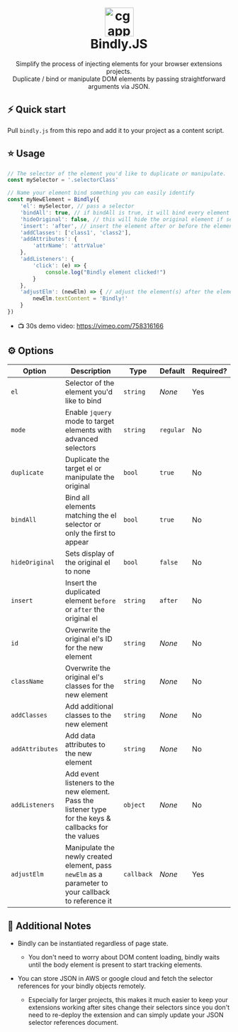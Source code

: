 <h1 align="center">
  <img alt="cgapp logo" src="https://i.ibb.co/drmDMXt/bindlyJS.png" width="65px"/><br/>
  Bindly.JS
</h1>
<p align="center">Simplify the process of injecting elements for your browser extensions projects.</br>Duplicate / bind or manipulate DOM elements by passing straightforward arguments via JSON.</p>

## ⚡️ Quick start

Pull `bindly.js` from this repo and add it to your project as a content script.

## ⭐️ Usage

```javascript
// The selector of the element you'd like to duplicate or manipulate.
const mySelector = '.selectorClass'

// Name your element bind something you can easily identify
const myNewElement = Bindly({
    'el': mySelector, // pass a selector
    'bindAll': true, // if bindAll is true, it will bind every element with the 'el' selector.
    'hideOriginal': false, // this will hide the original element if set to true.
    'insert': 'after', // insert the element after or before the element we're binding to.
    'addClasses': ['class1', 'class2'],
    'addAttributes': {
        'attrName': 'attrValue'
    },
    'addListeners': {
        'click': (e) => {
            console.log("Bindly element clicked!")
        }
    },
    'adjustElm': (newElm) => { // adjust the element(s) after the element(s) become present.
        newElm.textContent = 'Bindly!'
    }
})
```

- 📺 30s demo video: https://vimeo.com/758316166

## ⚙️ Options

| Option           | Description                                                                | Type     | Default        | Required?  |
|------------------|----------------------------------------------------------------------------|----------|----------------|------------|
| `el`             | Selector of the element you'd like to bind                                 | `string` | _None_         | Yes        |
| `mode`           | Enable `jquery` mode to target elements with advanced selectors            | `string` | `regular`      | No         |
| `duplicate`      | Duplicate the target el or manipulate the original                         | `bool`   | `true`         | No         |
| `bindAll`        | Bind all elements matching the el selector or only the first to appear     | `bool`   | `true`         | No         |
| `hideOriginal`   | Sets display of the original el to none                                    | `bool`   | `false`        | No         |
| `insert`         | Insert the duplicated element `before` or `after` the original el          | `string` | `after`        | No         |
| `id`             | Overwrite the original el's ID for the new element                         | `string` | _None_         | No         |
| `className`      | Overwrite the original el's classes for the new element                    | `string` | _None_         | No         |
| `addClasses`     | Add additional classes to the new element                                  | `string` | _None_         | No         |
| `addAttributes`  | Add data attributes to the new element                                     | `string` | _None_         | No         |
| `addListeners`   | Add event listeners to the new element. Pass the listener type for the keys & callbacks for the values | `object`   | _None_ | No          |
| `adjustElm`      | Manipulate the newly created element, pass `newElm` as a parameter to your callback to reference it    | `callback` | _None_ | Yes         |

## 📖 Additional Notes

- Bindly can be instantiated regardless of page state.
    - You don't need to worry about DOM content loading, bindly waits until the body element is present to start tracking elements.

- You can store JSON in AWS or google cloud and fetch the selector references for your bindly objects remotely.
    - Especially for larger projects, this makes it much easier to keep your extensions working after sites change their selectors since you don't need to re-deploy the extension and can simply update your JSON selector references document.